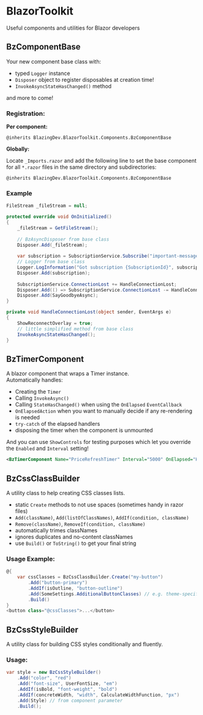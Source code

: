 # BlazorToolkit

Useful components and utilities for Blazor developers

## BzComponentBase

Your new component base class with:

* typed `Logger` instance
* `Disposer` object to register disposables at creation time!
* `InvokeAsyncStateHasChanged()` method

and more to come!

### Registration:

**Per component:**

```
@inherits BlazingDev.BlazorToolkit.Components.BzComponentBase
```

**Globally:**

Locate `_Imports.razor` and add the following line to set the base component for all `*.razor` files in the same
directory and subdirectories:

```
@inherits BlazingDev.BlazorToolkit.Components.BzComponentBase
```

### Example

```csharp
FileStream _fileStream = null;

protected override void OnInitialized()
{
    _fileStream = GetFileStream();
    
    // BzAsyncDisposer from base class
    Disposer.Add(_fileStream);
    
    var subscription = SubscriptionService.Subscribe("important-messages", HandleImportantMessage);
    // Logger from base class
    Logger.LogInformation("Got subscription {SubscriptionId}", subscription.Id);
    Disposer.Add(subscription);
    
    SubscriptionService.ConnectionLost += HandleConnectionLost;
    Disposer.Add(() => SubscriptionService.ConnectionLost -= HandleConnectionLost);
    Disposer.Add(SayGoodbyeAsync);
}

private void HandleConnectionLost(object sender, EventArgs e)
{
    ShowReconnectOverlay = true;
    // little simplified method from base class
    InvokeAsyncStateHasChanged();
}
```

## BzTimerComponent

A blazor component that wraps a Timer instance. \
Automatically handles:

* Creating the `Timer`
* Calling `InvokeAsync()`
* Calling `StateHasChanged()` when using the `OnElapsed` `EventCallback`
* `OnElapsedAction` when you want to manually decide if any re-rendering is needed
* `try-catch` of the elapsed handlers
* disposing the timer when the component is unmounted

And you can use `ShowControls` for testing purposes which let you override the `Enabled` and `Interval` setting!

```xml
<BzTimerComponent Name="PriceRefreshTimer" Interval="5000" OnElapsed="HandleUpdatePriceTimerElapsed" />
```

## BzCssClassBuilder

A utility class to help creating CSS classes lists.

* static `Create` methods to not use spaces (sometimes handy in razor files)
* `Add(className)`, `Add(listOfClassNames)`, `AddIf(condition, className)`
* `Remove(className)`, `RemoveIf(condition, className)`
* automatically trimes classNames
* ignores duplicates and no-content classNames
* use `Build()` or `ToString()` to get your final string

### Usage Example:

```csharp
@{
    var cssClasses = BzCssClassBuilder.Create("my-button")
        .Add("button-primary")
        .AddIf(isOutline, "button-outline")
        .Add(SomeSettings.AdditionalButtonClasses) // e.g. theme-specific
        .Build()
}
<button class="@cssClasses">...</button>
```

## BzCssStyleBuilder

A utility class for building CSS styles conditionally and fluently.

### Usage:

```csharp
var style = new BzCssStyleBuilder()
    .Add("color", "red")
    .Add("font-size", UserFontSize, "em")
    .AddIf(isBold, "font-weight", "bold")
    .AddIf(concreteWidth, "width", CalculateWidthFunction, "px")
    .Add(Style) // from component parameter
    .Build();
```
